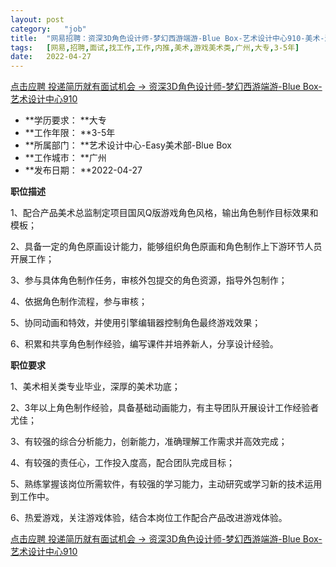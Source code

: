 ```yaml
---
layout:	post
category:	"job"
title:	"网易招聘：资深3D角色设计师-梦幻西游端游-Blue Box-艺术设计中心910-美术-游戏美术类-广州大专3-5年"
tags:	[网易,招聘,面试,找工作,工作,内推,美术,游戏美术类,广州,大专,3-5年]
date:	2022-04-27
---
```


[点击应聘 投递简历就有面试机会 ->  资深3D角色设计师-梦幻西游端游-Blue Box-艺术设计中心910](http://mobile.bole.netease.com/bole/boleDetail?id=39769&employeeId=346f03c3cda5f04c&key=all)



- **学历要求： **大专
- **工作年限： **3-5年
- **所属部门： **艺术设计中心-Easy美术部-Blue Box
- **工作城市： **广州
- **发布日期： **2022-04-27



**职位描述**

1、配合产品美术总监制定项目国风Q版游戏角色风格，输出角色制作目标效果和模板；

2、具备一定的角色原画设计能力，能够组织角色原画和角色制作上下游环节人员开展工作；

3、参与具体角色制作任务，审核外包提交的角色资源，指导外包制作；

4、依据角色制作流程，参与审核；

5、协同动画和特效，并使用引擎编辑器控制角色最终游戏效果；

6、积累和共享角色制作经验，编写课件并培养新人，分享设计经验。



**职位要求**

1、美术相关类专业毕业，深厚的美术功底；

2、3年以上角色制作经验，具备基础动画能力，有主导团队开展设计工作经验者尤佳；

3、有较强的综合分析能力，创新能力，准确理解工作需求并高效完成；

4、有较强的责任心，工作投入度高，配合团队完成目标；

5、熟练掌握该岗位所需软件，有较强的学习能力，主动研究或学习新的技术运用到工作中。

6、热爱游戏，关注游戏体验，结合本岗位工作配合产品改进游戏体验。



[点击应聘 投递简历就有面试机会 ->  资深3D角色设计师-梦幻西游端游-Blue Box-艺术设计中心910](http://mobile.bole.netease.com/bole/boleDetail?id=39769&employeeId=346f03c3cda5f04c&key=all)